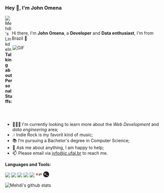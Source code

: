 ### Hey 👋, I'm John Omena

<a href="https://www.linkedin.com/in/john-omena-584523170/">
  <img align="left" alt="Mehdi's LinkdeIn" width="22px" src="https://cdn.jsdelivr.net/npm/simple-icons@v3/icons/linkedin.svg" />
</a>
<br />
<br />

Hi there, I'm **John Omena**, a **Developer** and **Data enthusiast**, I'm from Brazil 🚀

  <img align="right" height="250" width="480" alt="GIF" src="https://media4.giphy.com/media/JWuBH9rCO2uZuHBFpm/giphy.gif?cid=ecf05e470trbcqrgy52bkgg5nr1dfhyg2slumtgb04g9xb3d&rid=giphy.gif&ct=g" />

**Talking about Personal Stuffs:**

- 👨🏽‍💻 I'm currently looking to learn more about the *Web Development* and *data engineering* area;
- 🎶 Indie Rock is my favorit kind of music;
- 📚 I’m pursuing a Bachelor's degree in Computer Science;
- 💬 Ask me about anything, I am happy to help;
- 📫 Please email via jvfo@ic.ufal.br to reach me.


**Languages and Tools:**  

<code><img height="20" src="https://upload.wikimedia.org/wikipedia/commons/thumb/0/0a/Python.svg/1200px-Python.svg.png"></code>
<code><img height="20" src="https://image.flaticon.com/icons/png/512/2772/2772128.png"></code>
<code><img height="20" src="https://cdn.icon-icons.com/icons2/2699/PNG/512/sqlite_logo_icon_170706.png"></code>
<code><img height="20" src="https://icon-library.com/images/no-sql-icon/no-sql-icon-21.jpg"></code>
<code><img height="20" src="https://webimages.mongodb.com/_com_assets/cms/MongoDB_Logo_FullColorBlack_RGB-4td3yuxzjs.png?auto=format%2Ccompress"></code>
<code><img height="20" src="https://raw.githubusercontent.com/github/explore/80688e429a7d4ef2fca1e82350fe8e3517d3494d/topics/git/git.png"></code>
<code><img height="20" src="https://raw.githubusercontent.com/github/explore/80688e429a7d4ef2fca1e82350fe8e3517d3494d/topics/terminal/terminal.png"></code>

![Mehdi's github stats](https://github-readme-stats.vercel.app/api?username=JohnOmena&show_icons=true&hide_border=true)
